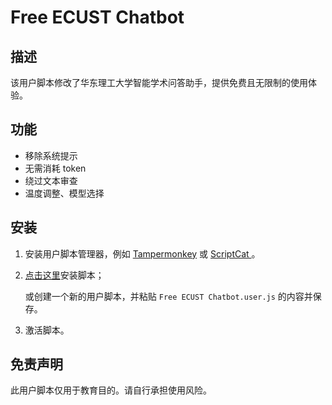 # Free ECUST Chatbot

## 描述
该用户脚本修改了华东理工大学智能学术问答助手，提供免费且无限制的使用体验。

## 功能
- 移除系统提示
- 无需消耗 token
- 绕过文本审查
- 温度调整、模型选择

## 安装
1. 安装用户脚本管理器，例如 [Tampermonkey](https://www.tampermonkey.net/) 或 [ScriptCat ](https://docs.scriptcat.org/)。

2. [点击这里](https://raw.githubusercontent.com/oborozuk/Free-ECUST-Chatbot/main/Free_ECUST_Chatbot.user.js)安装脚本；

   或创建一个新的用户脚本，并粘贴 `Free ECUST Chatbot.user.js` 的内容并保存。

3. 激活脚本。

## 免责声明

此用户脚本仅用于教育目的。请自行承担使用风险。